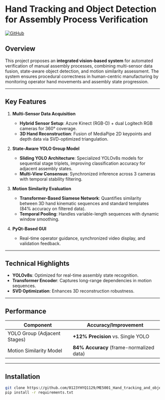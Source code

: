# Hand Tracking and Object Detection for Assembly Process Verification  
[![GitHub](https://img.shields.io/github/license/0123YHYQ1129/ME5001_Hand_tracking_and_objection_detetction)](https://github.com/0123YHYQ1129/ME5001_Hand_tracking_and_objection_detetction)  

## Overview  
This project proposes an **integrated vision-based system** for automated verification of manual assembly processes, combining multi-sensor data fusion, state-aware object detection, and motion similarity assessment. The system ensures procedural correctness in human-centric manufacturing by monitoring operator hand movements and assembly state progression.  

---

## Key Features  
1. **Multi-Sensor Data Acquisition**  
   - **Hybrid Sensor Setup**: Azure Kinect (RGB-D) + dual Logitech RGB cameras for 360° coverage.  
   - **3D Hand Reconstruction**: Fusion of MediaPipe 2D keypoints and depth data via SVD-optimized triangulation.  

2. **State-Aware YOLO Group Model**  
   - **Sliding YOLO Architecture**: Specialized YOLOv8s models for sequential stage triplets, improving classification accuracy for adjacent assembly states.  
   - **Multi-View Consensus**: Synchronized inference across 3 cameras with temporal stability filtering.  

3. **Motion Similarity Evaluation**  
   - **Transformer-Based Siamese Network**: Quantifies similarity between 3D hand kinematic sequences and standard templates (84% accuracy on filtered data).  
   - **Temporal Pooling**: Handles variable-length sequences with dynamic window smoothing.  

4. **PyQt-Based GUI**  
   - Real-time operator guidance, synchronized video display, and validation feedback.  

---

## Technical Highlights  
- **YOLOv8s**: Optimized for real-time assembly state recognition.  
- **Transformer Encoder**: Captures long-range dependencies in motion sequences.  
- **SVD Optimization**: Enhances 3D reconstruction robustness.  

---

## Performance  
| Component                | Accuracy/Improvement                     |  
|--------------------------|------------------------------------------|  
| YOLO Group (Adjacent Stages) | **+12% Precision** vs. Single YOLO       |  
| Motion Similarity Model  | **84% Accuracy** (frame-normalized data) |  

---

## Installation  
```bash  
git clone https://github.com/0123YHYQ1129/ME5001_Hand_tracking_and_objection_detetction.git  
pip install -r requirements.txt  
